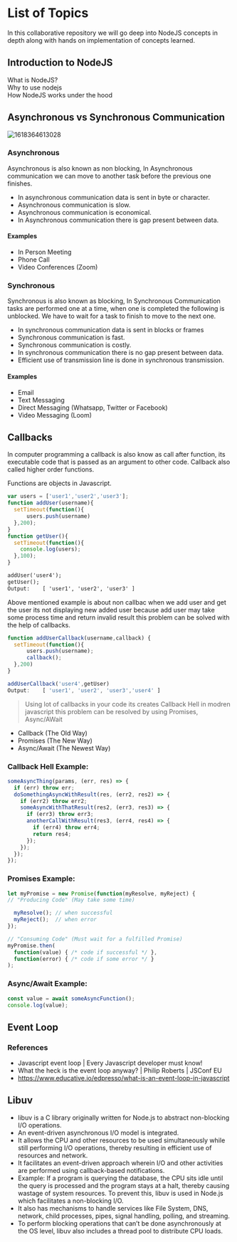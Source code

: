 # List of Topics

In this collaborative repository we will go deep into NodeJS concepts in depth along with hands on implementation of concepts learned. 

## Introduction to NodeJS

What is NodeJS?  
Why to use nodejs  
How NodeJS works under the hood  

## Asynchronous vs Synchronous Communication

![1618364613028](https://user-images.githubusercontent.com/8051789/139827734-66dc3782-2999-404a-b119-38ab05600379.png)

### Asynchronous
Asynchronous is also known as non blocking, In Asynchronous communication we can move to another task before the previous one finishes.

  - In asynchronous communication data is sent in byte or character.
  - Asynchronous communication is slow.
  - Asynchronous communication is economical.
  - In Asynchronous communication there is gap present between data.

#### Examples
  - In Person Meeting
  - Phone Call
  - Video Conferences (Zoom)

### Synchronous
Synchronous is also known as blocking, In Synchronous Communication tasks are performed one at a time, when one is completed the following is unblocked. We have to wait for a task to finish to move to the next one.

  - In synchronous communication data is sent in blocks or frames
  - Synchronous communication is fast.
  - Synchronous communication is costly.
  - In synchronous communication there is no gap present between data.
  - Efficient use of transmission line is done in synchronous transmission.

#### Examples
  - Email
  - Text Messaging
  - Direct Messaging (Whatsapp, Twitter or Facebook)
  - Video Messaging (Loom)

## Callbacks

In computer programming a callback is also know as call after function, its executable code that is passed as an argument to other code.
Callback also called higher order functions.

Functions are objects in Javascript.

```javascript
var users = ['user1','user2','user3'];
function addUser(username){
  setTimeout(function(){
      users.push(username)
  },200);
}
function getUser(){
  setTimeout(function(){
    console.log(users);
  },100);
}
```

```html
addUser('user4');
getUser();
Output:    [ 'user1', 'user2', 'user3' ]
```
Above mentioned example is about non callbac when we add user and get the user its not displaying 
new added user because add user may take some process time and return invalid result this problem 
can be solved with the help of callbacks.

```javascript
function addUserCallback(username,callback) {
  setTimeout(function(){
      users.push(username);
      callback();
  },200)
}

addUserCallback('user4',getUser)
Output:    [ 'user1', 'user2', 'user3','user4' ]
```
> Using lot of callbacks in your code its creates Callback Hell in modren javascript this problem can be resolved by using Promises, Async/AWait

- Callback (The Old Way)
- Promises (The New Way)
- Async/Await (The Newest Way)

### Callback Hell Example:
```javascript
someAsyncThing(params, (err, res) => {
  if (err) throw err;
  doSomethingAsyncWithResult(res, (err2, res2) => {
    if (err2) throw err2;
    someAsyncWithThatResult(res2, (err3, res3) => {
      if (err3) throw err3;
      anotherCallWithResult(res3, (err4, res4) => {
        if (err4) throw err4;
        return res4;
      });
    });
  });
});
```


### Promises Example:
```javascript
let myPromise = new Promise(function(myResolve, myReject) {
// "Producing Code" (May take some time)

  myResolve(); // when successful
  myReject();  // when error
});

// "Consuming Code" (Must wait for a fulfilled Promise)
myPromise.then(
  function(value) { /* code if successful */ },
  function(error) { /* code if some error */ }
);
```

### Async/Await Example:
```javascript
const value = await someAsyncFunction();
console.log(value);
```

## Event Loop
  ### References
- Javascript event loop | Every Javascript developer must know!
- What the heck is the event loop anyway? | Philip Roberts | JSConf EU
- https://www.educative.io/edpresso/what-is-an-event-loop-in-javascript
    
## Libuv
- libuv is a C library originally written for Node.js to abstract non-blocking I/O operations. 
- An event-driven asynchronous I/O model is integrated.
- It allows the CPU and other resources to be used simultaneously while still performing I/O operations, thereby resulting in efficient use of resources and network.
- It facilitates an event-driven approach wherein I/O and other activities are performed using callback-based notifications.
- Example: If a program is querying the database, the CPU sits idle until the query is processed and the program stays at a halt, thereby causing wastage of system resources. To prevent this, libuv is used in Node.js which facilitates a non-blocking I/O.
- It also has mechanisms to handle services like File System, DNS, network, child processes, pipes, signal handling, polling, and streaming. 
- To perform blocking operations that can’t be done asynchronously at the OS level, libuv also includes a thread pool to distribute CPU loads.
